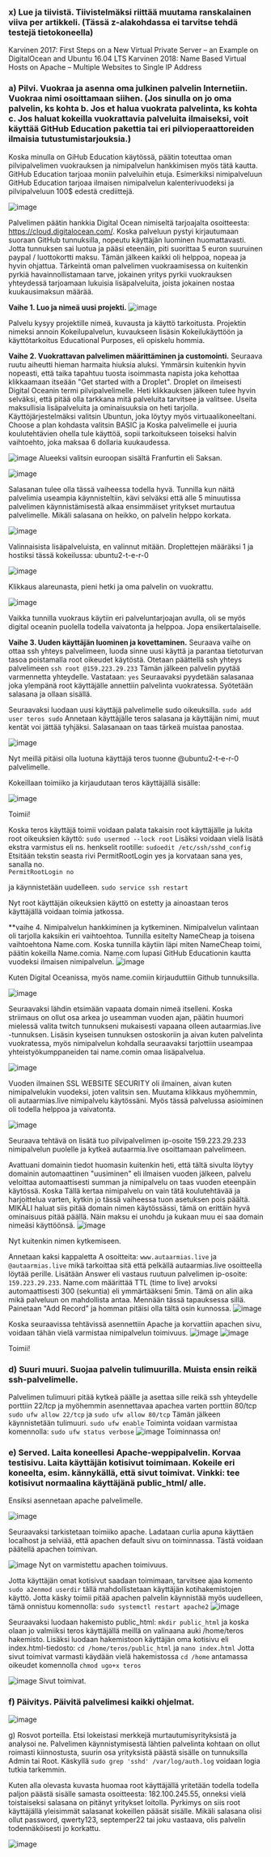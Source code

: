 ### x) Lue ja tiivistä. Tiivistelmäksi riittää muutama ranskalainen viiva per artikkeli. (Tässä z-alakohdassa ei tarvitse tehdä testejä tietokoneella)
Karvinen 2017: First Steps on a New Virtual Private Server – an Example on DigitalOcean and Ubuntu 16.04 LTS
Karvinen 2018: Name Based Virtual Hosts on Apache – Multiple Websites to Single IP Address

### a) Pilvi. Vuokraa ja asenna oma julkinen palvelin Internetiin. Vuokraa nimi osoittamaan siihen. (Jos sinulla on jo oma palvelin, ks kohta b. Jos et halua vuokrata palvelinta, ks kohta c. Jos haluat kokeilla vuokrattavia palveluita ilmaiseksi, voit käyttää GitHub Education pakettia tai eri pilvioperaattoreiden ilmaisia tutustumistarjouksia.)

Koska minulla on GiHub Education käytössä, päätin toteuttaa oman pilvipalvelimen vuokrauksen ja nimipalvelun hankkimisen myös tätä kautta. GitHub Education tarjoaa moniin palveluihin etuja. Esimerkiksi nimipalveluun GitHub Education tarjoaa ilmaisen nimipalvelun kalenterivuodeksi ja pilvipalveluun 100$ edestä crediittejä.

![image](https://user-images.githubusercontent.com/102689055/191259065-b229df07-b12d-4343-9955-b2fe303d6805.png)

Palvelimen päätin hankkia Digital Ocean nimiseltä tarjoajalta osoitteesta: https://cloud.digitalocean.com/. Koska palveluun pystyi kirjautumaan suoraan GitHub tunnuksilla, nopeutu käyttäjän luominen huomattavasti. Jotta tunnuksen sai luotua ja pääsi eteenäin, piti suorittaa 5 euron suuruinen paypal / luottokortti maksu.
Tämän jälkeen kaikki oli helppoa, nopeaa ja hyvin ohjattua. Tärkeintä oman palvelimen vuokraamisessa on kuitenkin pyrkiä havainnollistamaan tarve, jokainen yritys pyrkii vuokrauksen yhteydessä tarjoamaan lukuisia lisäpalveluita, joista jokainen nostaa kuukausimaksun määrää. 


**Vaihe 1. Luo ja nimeä uusi projekti.**
![image](https://user-images.githubusercontent.com/102689055/191260755-14ed041e-9be6-44da-b8ad-a3ba4d16b55b.png)


Palvelu kysyy projektille nimeä, kuvausta ja käyttö tarkoitusta. Projektin nimeksi annoin Kokeilupalvelun, kuvaukseen lisäsin Kokeilukäyttöön ja käyttötarkoitus Educational Purposes, eli opiskelu hommia. 

**Vaihe 2. Vuokrattavan palvelimen määrittäminen ja customointi.** 
Seuraava ruutu aiheutti hieman harmaita hiuksia aluksi. Ymmärsin kuitenkin hyvin nopeasti, että taika tapahtuu tuosta isoimmasta napista joka kehottaa klikkaamaan itseään "Get started with a Droplet". Droplet on ilmeisesti Digital Oceanin termi pilvipalvelimelle. 
Heti klikkauksen jälkeen tulee hyvin selväksi, että pitää olla tarkkana mitä palveluita tarvitsee ja valitsee. Useita maksullisia lisäpalveluita ja ominaisuuksia on heti tarjolla. Käyttöjärjestelmäksi valitsin Ubuntun, joka löytyy myös virtuaalikoneeltani. Choose a plan kohdasta valitsin BASIC ja Koska palvelimelle ei juuria koulutehtävien ohella tule käyttöä, sopii tarkoitukseen toiseksi halvin vaihtoehto, joka maksaa 6 dollaria kuukaudessa. 

![image](https://user-images.githubusercontent.com/102689055/191262426-d683a246-adbd-4818-af30-033bc882837a.png)
Alueeksi valitsin euroopan sisältä Franfurtin eli Saksan. 

![image](https://user-images.githubusercontent.com/102689055/191262626-883099fb-e9c3-4c60-a030-f758a36cfc33.png)

Salasanan tulee olla tässä vaiheessa todella hyvä. Tunnilla kun näitä palvelimia useampia käynnisteltiin, kävi selväksi että alle 5 minuutissa palvelimen käynnistämisestä alkaa ensimmäiset yritykset murtautua palvelimelle. Mikäli salasana on heikko, on palvelin helppo korkata. 

![image](https://user-images.githubusercontent.com/102689055/191266381-c3de7b85-4e6e-4076-a24a-8b4397617c14.png)

Valinnaisista lisäpalveluista, en valinnut mitään. Droplettejen määräksi 1 ja hostiksi tässä kokeilussa: ubuntu2-t-e-r-0

![image](https://user-images.githubusercontent.com/102689055/191266565-a267d76c-f122-4e33-b024-1084217069e6.png)

Klikkaus alareunasta, pieni hetki ja oma palvelin on vuokrattu. 

![image](https://user-images.githubusercontent.com/102689055/191266799-0958f831-c793-49ba-b7a0-c8802d52c1e1.png)

Vaikka tunnilla vuokraus käytiin eri palveluntarjoajan avulla, oli se myös digital oceanin puolella todella vaivatonta ja helppoa. Jopa ensikertalaiselle. 

**Vaihe 3. Uuden käyttäjän luominen ja kovettaminen.**
Seuraava vaihe on ottaa ssh yhteys palvelimeen, luoda sinne uusi käyttä ja parantaa tietoturvan tasoa poistamalla root oikeudet käytöstä. 
Otetaan päättellä ssh yhteys palvelimeen `ssh root @159.223.29.233`
Tämän jälkeen palvelin pyytää varmennetta yhteydelle. Vastataan: `yes`
Seuraavaksi pyydetään salasanaa joka ylempänä root käyttäjälle annettiin palvelinta vuokratessa. 
Syötetään salasana ja ollaan sisällä. 

Seuraavaksi luodaan uusi käyttäjä palvelimelle sudo oikeuksilla. `sudo add user teros sudo`
Annetaan käyttäjälle teros salasana ja käyttäjän nimi, muut kentät voi jättää tyhjäksi. Salasanaan on taas tärkeä muistaa panostaa. 

![image](https://user-images.githubusercontent.com/102689055/191276294-6839b48b-d387-4266-b40b-532b567c7348.png)

Nyt meillä pitäisi olla luotuna käyttäjä teros tuonne @ubuntu2-t-e-r-0 palvelimelle. 

Kokeillaan toimiiko ja kirjaudutaan teros käyttäjällä sisälle: 

![image](https://user-images.githubusercontent.com/102689055/191277197-38cebc02-5f44-4d46-9d96-83f69d9291e0.png)

Toimii!

Koska teros käyttäjä toimii voidaan palata takaisin root käyttäjälle ja lukita root oikeuksien käyttö: 
`sudo usermod --lock root`
Lisäksi voidaan vielä lisätä ekstra varmistus eli ns. henkselit rootille:
`sudoedit /etc/ssh/sshd_config`
Etsitään tekstin seasta rivi PermitRootLogin yes ja korvataan sana yes, sanalla no.    
`PermitRootLogin no`
  
ja käynnistetään uudelleen. 
`sudo service ssh restart`

Nyt root käyttäjän oikeuksien käyttö on estetty ja ainoastaan teros käyttäjällä voidaan toimia jatkossa. 

**vaihe 4. Nimipalvelun hankkiminen ja kytkeminen. 
Nimipalvelun valintaan oli tarjolla kaksikin eri vaihtoehtoa. Tunnilla esitelty NameCheap ja toisena vaihtoehtona Name.com. 
Koska tunnilla käytiin läpi miten NameCheap toimi, päätin kokeilla Name.comia. Name.com lupasi GitHub Educationin kautta vuodeksi ilmaisen nimipalvelun. 
![image](https://user-images.githubusercontent.com/102689055/191280940-a5dab9d4-a43e-428a-8b27-46fbee6d9349.png)

Kuten Digital Oceanissa, myös name.comiin kirjauduttiin Github tunnuksilla. 

![image](https://user-images.githubusercontent.com/102689055/191281382-85853566-92be-4630-99e5-2651dcac5dee.png)

Seuraavaksi lähdin etsimään vapaata domain nimeä itselleni. Koska striimaus on ollut osa arkea jo useamman vuoden ajan, päätin huumori mielessä valita twitch tunnukseni mukaisesti vapaana olleen autaarmias.live -tunnuksen. Lisäsin kyseisen tunnuksen ostoskoriin ja aivan kuten palvelinta vuokratessa, myös nimipalvelun kohdalla seuraavaksi tarjottiin useampaa yhteistyökumppaneiden tai name.comin omaa lisäpalvelua. 

![image](https://user-images.githubusercontent.com/102689055/191282761-9f815f01-f9ab-4071-be50-87921b5ba252.png)

Vuoden ilmainen SSL WEBSITE SECURITY oli ilmainen, aivan kuten nimipalvelukin vuodeksi, joten valitsin sen. Muutama klikkaus myöhemmin, oli autaarmias.live nimipalvelu käytössäni. Myös tässä palvelussa asioiminen oli todella helppoa ja vaivatonta. 

![image](https://user-images.githubusercontent.com/102689055/191283472-ff069792-b2bd-43c3-9a54-1f4b4e5e0b8a.png)

Seuraava tehtävä on lisätä tuo pilvipalvelimen ip-osoite 159.223.29.233 nimipalvelun puolelle ja kytkeä autaarmia.live osoittamaan palvelimeen. 

Avattuani domainin tiedot huomasin kuitenkin heti, että tältä sivulta löytyy domainin automaattinen "uusiminen" eli ilmaisen vuoden jälkeen, palvelu veloittaa automaattisesti summan ja nimipalvelu on taas vuoden eteenpäin käytössä. Koska Tällä kertaa nimipalvelu on vain tätä koulutehtävää ja harjoittelua varten, kytkin jo tässä vaiheessa tuon asetuksen pois päältä. MIKÄLI haluat siis pitää domain nimen käytössässi, tämä on erittäin hyvä ominaisuus pitää päällä. Näin maksu ei unohdu ja kukaan muu ei saa domain nimeäsi käyttöönsä. 
![image](https://user-images.githubusercontent.com/102689055/191284929-1ebbe490-fae5-4044-ad39-a7f6a5c1971c.png)

Nyt kuitenkin nimen kytkemiseen. 

Annetaan kaksi kappaletta A osoitteita: `www.autaarmias.live` ja `@autaarmias.live` mikä tarkoittaa sitä että pelkällä autaarmias.live osoitteella löytää perille. Lisätään Answer eli vastaus ruutuun palvelimen ip-osoite: `159.223.29.233`. Name.com määrittää TTL (time to live) arvoksi automaattisesti 300 (sekuntia) eli ymmärtääkseni 5min. Tämä on alin aika mikä palveluun on mahdollista antaa. Mennään tässä tapauksessa sillä. Painetaan "Add Record" ja homman pitäisi olla tältä osin kunnossa. 
![image](https://user-images.githubusercontent.com/102689055/191285416-c95494a1-83dc-4b09-85a3-19323814a8a8.png)

Koska seuraavissa tehtävissä asennettiin Apache ja korvattiin apachen sivu, voidaan tähän vielä varmistaa nimipalvelun toimivuus. 
![image](https://user-images.githubusercontent.com/102689055/191288314-3d5422c4-a35f-4f22-a26d-bf33ed7573c7.png)
![image](https://user-images.githubusercontent.com/102689055/191288513-15103800-83e3-444f-97d9-b510ae91d17b.png)

Toimii! 








### d) Suuri muuri. Suojaa palvelin tulimuurilla. Muista ensin reikä ssh-palvelimelle.
Palvelimen tulimuuri pitää kytkeä päälle ja asettaa sille reikä ssh yhteydelle porttiin 22/tcp ja myöhemmin asennettavaa apachea varten porttiin 80/tcp
`sudo ufw allow 22/tcp` ja `sudo ufw allow 80/tcp` Tämän jälkeen käynnistetään tulimuuri. `sudo ufw enable`
Toiminta voidaan varmistaa komennolla: `sudo ufw status verbose`
![image](https://user-images.githubusercontent.com/102689055/191290758-f17e0bba-c12d-4e4f-9d90-a7140ded2854.png)
Toiminnassa on! 

### e) Served. Laita koneellesi Apache-weppipalvelin. Korvaa testisivu. Laita käyttäjän kotisivut toimimaan. Kokeile eri koneelta, esim. kännykällä, että sivut toimivat. Vinkki: tee kotisivut normaalina käyttäjänä public_html/ alle.
Ensiksi asennetaan apache palvelimelle. 

![image](https://user-images.githubusercontent.com/102689055/190619656-627f37a7-514f-4a8f-8e8c-1b55867dc74b.png)

Seuraavaksi tarkistetaan toimiiko apache. Ladataan curlia apuna käyttäen localhost ja selviää, että apachen default sivu on toiminnassa. Tästä voidaan päätellä apachen toimivan.

![image](https://user-images.githubusercontent.com/102689055/190619764-f3cb1a77-14a8-41ef-beca-0d96f48dc916.png)
Nyt on varmistettu apachen toimivuus.

Jotta käyttäjän omat kotisivut saadaan toimimaan, tarvitsee ajaa komento `sudo a2enmod userdir` tällä mahdollistetaan käyttäjän kotihakemistojen käyttö.
Jotta käsky toimii pitää apachen palvelin käynnistää myös uudelleen, tämä onnistuu komennolla: `sudo systemctl restart apache2`
![image](https://user-images.githubusercontent.com/102689055/191552075-e842e21d-512f-4e42-b01f-b0da81d21f44.png)

Seuraavaksi luodaan hakemisto public_html: `mkdir public_html` ja koska olaan jo valmiiksi teros käyttäjällä meillä on valinaana auki /home/teros hakemisto. Lisäksi luodaan hakemistoon käyttäjän oma kotisivu eli index.html-tiedosto: `cd /home/teros/public_html` ja `nano index.html`
Jotta sivut toimivat varmasti käydään vielä hakemistossa `cd /home` antamassa oikeudet komennolla `chmod ugo+x teros`

![image](https://user-images.githubusercontent.com/102689055/191558165-76ab8ef1-de09-40e3-9a7c-403274b18beb.png)
Sivut toimivat. 


### f) Päivitys. Päivitä palvelimesi kaikki ohjelmat.
![image](https://user-images.githubusercontent.com/102689055/191280187-80915baa-41ec-4a8c-bd34-5e2b9e2c902c.png)


g) Rosvot porteilla. Etsi lokeistasi merkkejä murtautumisyrityksistä ja analysoi ne.
Palvelimen käynnistymisestä lähtien palvelinta kohtaan on ollut roimasti kiinnostusta, suurin osa yrityksistä päästä sisälle on tunnuksilla Admin tai Root.
Käskyllä `sudo grep 'sshd' /var/log/auth.log` voidaan logia tutkia tarkemmin. 

Kuten alla olevasta kuvasta huomaa root käyttäjällä yritetään todella todella paljon päästä sisälle samasta osoitteesta: 182.100.245.55, onneksi vielä toistaiseksi salasana on pitänyt yritykset loitolla. Pyrkimys on siis root käyttäjällä yleisimmät salasanat kokeillen pääsät sisälle. Mikäli salasana olisi ollut password, qwerty123, septemper22 tai joku vastaava, olis palvelin todennäköisesti jo korkattu.

![image](https://user-images.githubusercontent.com/102689055/191292401-229795e6-f351-4465-89a4-ab21b56d40ca.png)

